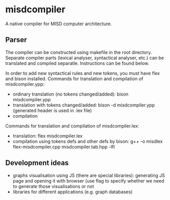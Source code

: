 # misdcompiler
A native compiler for MISD computer architecture.

## Parser
The compiler can be constructed using makefile in the root directory.
Separate compiler parts (lexical analyser, syntactical analyser, etc.) can be translated and compiled separatle. Instructions can be found below.

In order to add new syntactical rules and new tokens, you must have flex and bison installed.
Commands for translation and compilation of misdcompiler.ypp:
- ordinary translation (no tokens changed/added): bison misdcompiler.ypp
- translation with tokens changed/added: bison -d misdcompiler.ypp (generated header is used in .lex file)
- compilation

Commands for translation and compilation of misdcompiler.lex:
- translation: flex misdcompiler.lex
- compilation using tokens defs and other defs by bison: g++ -o misdlex flex-misdcompiler.cpp misdcompiler.tab.hpp -lfl

## Development ideas
- graphs visualisation using JS (there are special libraries): generating JS page and opening it with browser (use flag to specify whether we need to generate those visualisations or not
- libraries for different applications (e.g. graph databases)
